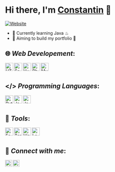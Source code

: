 
[website]:https://constantin-hentgen.fr
# Hi there, I'm [Constantin][website] 👋

[![Website](https://img.shields.io/website?label=constantin-hentgen.fr&style=for-the-badge&url=https%3A%2F%2Fconstantin-hentgen.fr)](https://constantin-hentgen.fr)

- 🌱 Currently learning Java ♨
- 🎯 Aiming to build my portfolio 🤔

## 🌐 **_Web Developement_**:

[<img align="left" alt="HTML5" width="26px" src="https://bit.ly/3o944im" />][htmlProject]

[<img align="left" alt="Sass" width="26px" src="https://bit.ly/3mSLtb7" />][phpProject]

[<img align="left" alt="VueJS" width="26px" src="https://bit.ly/304Tnp2" />][vueJS]

[<img align="left" alt="Php" width="26px" src="https://bit.ly/3wmGfaP" />][phpProject]

[<img align="left" alt="MySQL" width="26px" src="https://bit.ly/3EQrJem" />][website]

<br />
<br />

## </\> **_Programming Languages_**:

[<img align="left" alt="Python" width="26px" src="https://bit.ly/3GY7Q6S" />][pythonProject]

[<img align="left" alt="Java" width="26px" src="https://bit.ly/3mP8H1U" />][website]

[<img align="left" alt="JavaScript" width="26px" src="https://bit.ly/31tlmz8" />][website]

<br />
<br />

## 🔧 **_Tools_**:

[<img align="left" alt="Fedora" width="26px" src="https://bit.ly/3bPDoxC" />][fedora]

[<img align="left" alt="Terminal" width="26px" src="https://bit.ly/3o7DLJG" />][website]

[<img align="left" alt="Visual Studio Code" width="26px" src="https://bit.ly/3o9i0Jt" />][vscode]

[<img align="left" alt="LaTeX" width="26px" src="https://bit.ly/3mQQSzi" />][latex]

<br />
<br />

## 🔎 **_Connect with me_**:

[linkedin]: https://linkedin.com/in/Constantin-Hentgen
[<img align="left" alt="Constantin-Hentgen | LinkedIn" width="22px" src="https://bit.ly/3o4RyRh" />][linkedin]

[Discord]: https://discordapp.com/channels/@me/357214102361341967/
[<img align="left" alt="Constantin-Hentgen | Discord" width="22px" src="https://external-content.duckduckgo.com/iu/?u=https%3A%2F%2Fclipartcraft.com%2Fimages%2Fdiscord-logo-transparent-better.png&f=1&nofb=1" />][Discord]


[pythonProject]: https://github.com/Constantin-Hentgen/Text-Parser
[vscode]:https://code.visualstudio.com/
[latex]:https://www.latex-project.org/get/
[htmlProject]:https://github.com/Constantin-Hentgen/TouYoube
[vueJS]:https://vuejs.org/
[phpProject]:https://github.com/Constantin-Hentgen/PHP-Experiment
[fedora]:https://getfedora.org/
